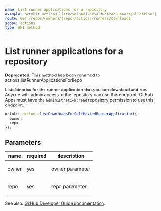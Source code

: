 ```yaml
---
name: List runner applications for a repository
example: octokit.actions.listDownloadsForSelfHostedRunnerApplication({ owner, repo })
route: GET /repos/{owner}/{repo}/actions/runners/downloads
scope: actions
type: API method
---
```


# List runner applications for a repository

**Deprecated:** This method has been renamed to actions.listRunnerApplicationsForRepo

Lists binaries for the runner application that you can download and run. Anyone with admin access to the repository can use this endpoint. GitHub Apps must have the `administration:read` repository permission to use this endpoint.

```js
octokit.actions.listDownloadsForSelfHostedRunnerApplication({
  owner,
  repo,
});
```

## Parameters

<table>
  <thead>
    <tr>
      <th>name</th>
      <th>required</th>
      <th>description</th>
    </tr>
  </thead>
  <tbody>
    <tr><td>owner</td><td>yes</td><td>

owner parameter

</td></tr>
<tr><td>repo</td><td>yes</td><td>

repo parameter

</td></tr>
  </tbody>
</table>

See also: [GitHub Developer Guide documentation](https://developer.github.com/v3/actions/self-hosted-runners/#list-runner-applications-for-a-repository).
